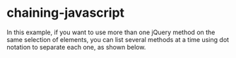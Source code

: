 # chaining-javascript
In this example, if you want to use more than one jQuery method on the same selection of elements, you can list several methods at a time using dot notation to separate each one, as shown below. 
